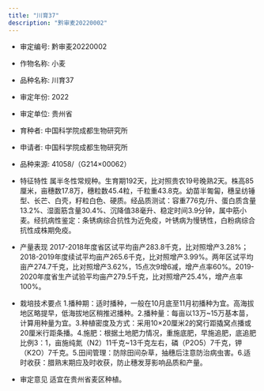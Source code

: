 ```yaml
---
title: "川育37"
description: "黔审麦20220002"
---
```

* 审定编号:  黔审麦20220002

*  作物名称:  小麦

*  品种名称:  川育37

*  审定年份:  2022

*  审定单位:  贵州省

* 育种者:  中国科学院成都生物研究所

*  申请者:  中国科学院成都生物研究所

*  品种来源:  41058/（G214×00062）

*  特征特性
属半冬性常规种。生育期192天，比对照贵农19号晚熟2天。株高85厘米，亩穗数17.8万，穗粒数45.4粒，千粒重43.8克。幼苗半匍匐，穗呈纺锤型、长芒、白壳，籽粒白色、硬质。经品质测试：容重776克/升、蛋白质含量13.2%、湿面筋含量30.4%、沉降值38毫升、稳定时间3.9分钟，属中筋小麦。经抗病性鉴定：条锈病综合抗性为近免疫，叶锈病为慢锈性，白粉病综合抗性成株期免疫。

*  产量表现
2017-2018年度省区试平均亩产283.8千克，比对照增产3.28%；2018-2019年度续试平均亩产265.6千克，比对照增产3.99%。两年区试平均亩产274.7千克，比对照增产3.62%，15点次9增6减，增产点率60%。2019-2020年度省生产试验平均亩产279.5千克，比对照增产25.4%，增产点率100%。

*  栽培技术要点
1.播种期：适时播种，一般在10月底至11月初播种为宜。高海拔地区略提早，低海拔地区稍推迟播种。2.播种量：每亩以13万~15万基本苗，计算用种量为宜。3.种植密度及方式：采用10×20厘米2的窝行距撬窝点播或20厘米行距条播。4.施肥：根据土地肥力情况，重施底肥，早施追肥，底追肥比例3：1，亩施纯氮（N2）11千克~13千克左右，磷（P2O5）7千克，钾（K2O）7千克。5.田间管理：防除田间杂草，抽穗后注意防治病虫害。6.适时收获：腊熟末期应及时收获，防止穗发芽影响品质和产量。

*  审定意见
适宜在贵州省麦区种植。 

